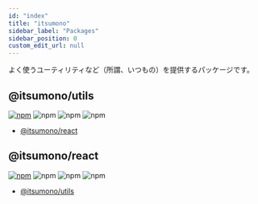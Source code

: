 ```yaml
---
id: "index"
title: "itsumono"
sidebar_label: "Packages"
sidebar_position: 0
custom_edit_url: null
---
```


よく使うユーティリティなど（所謂、いつもの）を提供するパッケージです。

## @itsumono/utils

[![npm](https://img.shields.io/badge/@itsumono/utils-555?style=flat-square&logo=npm)](https://www.npmjs.com/package/@itsumono/utils)
![npm](https://img.shields.io/npm/v/@itsumono/utils?style=flat-square)
![npm](https://img.shields.io/bundlephobia/min/@itsumono/utils?style=flat-square)
![npm](https://img.shields.io/npm/l/@itsumono/utils?style=flat-square)

- [@itsumono/react](react/components/itsumono_react.md)


## @itsumono/react

[![npm](https://img.shields.io/badge/@itsumono/react-555?style=flat-square&logo=npm)](https://www.npmjs.com/package/@itsumono/react)
![npm](https://img.shields.io/npm/v/@itsumono/react?style=flat-square)
![npm](https://img.shields.io/bundlephobia/min/@itsumono/react?style=flat-square)
![npm](https://img.shields.io/npm/l/@itsumono/react?style=flat-square)

- [@itsumono/utils](utils/functions/itsumono_utils.md)
